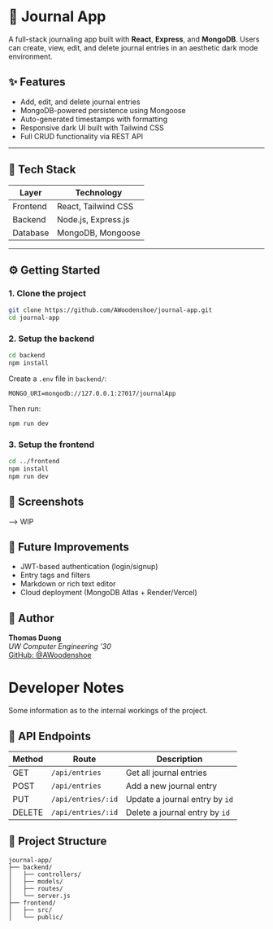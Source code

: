 # 📝 Journal App

A full-stack journaling app built with **React**, **Express**, and **MongoDB**. Users can create, view, edit, and delete journal entries in an aesthetic dark mode environment.

## ✨ Features

-   Add, edit, and delete journal entries
-   MongoDB-powered persistence using Mongoose
-   Auto-generated timestamps with formatting
-   Responsive dark UI built with Tailwind CSS
-   Full CRUD functionality via REST API

---

## 🧰 Tech Stack

| Layer    | Technology          |
| -------- | ------------------- |
| Frontend | React, Tailwind CSS |
| Backend  | Node.js, Express.js |
| Database | MongoDB, Mongoose   |

---

## ⚙️ Getting Started

### 1. Clone the project

```bash
git clone https://github.com/AWoodenshoe/journal-app.git
cd journal-app
```

### 2. Setup the backend

```bash
cd backend
npm install
```

Create a `.env` file in `backend/`:

```env
MONGO_URI=mongodb://127.0.0.1:27017/journalApp
```

Then run:

```bash
npm run dev
```

### 3. Setup the frontend

```bash
cd ../frontend
npm install
npm run dev
```

## 📸 Screenshots

--> WIP

## 🚀 Future Improvements

-   JWT-based authentication (login/signup)
-   Entry tags and filters
-   Markdown or rich text editor
-   Cloud deployment (MongoDB Atlas + Render/Vercel)

## 👤 Author

**Thomas Duong**  
_UW Computer Engineering '30_  
[GitHub: @AWoodenshoe](https://github.com/AWoodenshoe)

# Developer Notes

Some information as to the internal workings of the project.

## 🔌 API Endpoints

| Method | Route              | Description                    |
| ------ | ------------------ | ------------------------------ |
| GET    | `/api/entries`     | Get all journal entries        |
| POST   | `/api/entries`     | Add a new journal entry        |
| PUT    | `/api/entries/:id` | Update a journal entry by `id` |
| DELETE | `/api/entries/:id` | Delete a journal entry by `id` |

## 📁 Project Structure

```
journal-app/
├── backend/
│   ├── controllers/
│   ├── models/
│   ├── routes/
│   └── server.js
├── frontend/
│   ├── src/
│   └── public/
```
